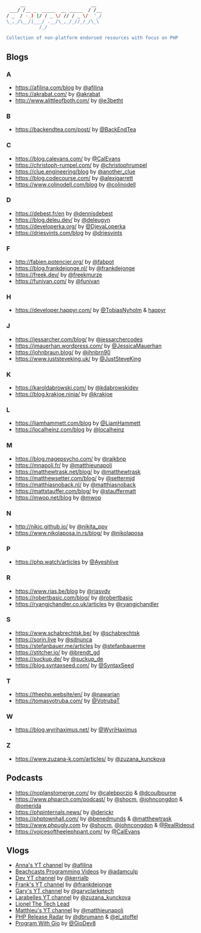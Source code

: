 
```sh                                      

     __                        __  
 ___/ /__ _  _____  __ _____  / /__
/ _  / -_) |/ / _ \/ // / _ \/  '_/
\_,_/\__/|___/ .__/\_,_/_//_/_/\_\ 
            /_/                    

Collection of non-platform endorsed resources with focus on PHP
```

## Blogs

### A
* https://afilina.com/blog by [@afilina](https://twitter.com/afilina)
* https://akrabat.com/ by [@akrabat](https://twitter.com/akrabat)
* http://www.alittleofboth.com/ by [@e3betht](https://twitter.com/e3betht)


### B
* https://backendtea.com/post/ by [@BackEndTea](https://twitter.com/BackEndTea)


### C
* https://blog.calevans.com/ by [@CalEvans](https://twitter.com/CalEvans)
* https://christoph-rumpel.com/ by [@christophrumpel](https://twitter.com/christophrumpel)
* https://clue.engineering/blog by [@another_clue](https://twitter.com/another_clue)
* https://blog.codecourse.com/ by [@alexjgarrett](https://twitter.com/alexjgarrett)
* https://www.colinodell.com/blog by [@colinodell](https://twitter.com/colinodell)


### D
* https://debest.fr/en by [@dennisdebest](https://twitter.com/dennisdebest)
* https://blog.deleu.dev/ by [@deleugyn](https://twitter.com/deleugyn)
* https://developerka.org/ by [@DjevaLoperka](https://twitter.com/DjevaLoperka)
* https://driesvints.com/blog by [@driesvints](https://twitter.com/driesvints)


### F
* http://fabien.potencier.org/ by [@fabpot](https://twitter.com/fabpot)
* https://blog.frankdejonge.nl/ by [@frankdejonge](https://twitter.com/frankdejonge)
* https://freek.dev/ by [@freekmurze](https://twitter.com/freekmurze)
* https://funivan.com/ by [@funivan](https://twitter.com/funivan)


### H
* https://developer.happyr.com/ by [@TobiasNyholm](https://twitter.com/TobiasNyholm) & [happyr](https://github.com/happyr)


### J
* https://jessarcher.com/blog/ by [@jessarchercodes](https://twitter.com/jessarchercodes)
* https://jmauerhan.wordpress.com/ by [@JessicaMauerhan](https://twitter.com/JessicaMauerhan)
* https://johnbraun.blog/ by [@jhnbrn90](https://twitter.com/jhnbrn90)
* https://www.juststeveking.uk/ by [@JustSteveKing](https://twitter.com/JustSteveKing)


### K
* https://karoldabrowski.com/ by [@kdabrowskidev](https://twitter.com/kdabrowskidev)
* https://blog.krakjoe.ninja/ by [@krakjoe](https://twitter.com/krakjoe)


### L
* https://liamhammett.com/blog by [@LiamHammett](https://twitter.com/LiamHammett)
* https://localheinz.com/blog by [@localheinz](https://twitter.com/localheinz)


### M
* https://blog.magepsycho.com/ by [@rajkbnp](https://twitter.com/rajkbnp)
* https://mnapoli.fr/ by [@matthieunapoli](https://twitter.com/matthieunapoli)
* https://matthewtrask.net/blog/ by [@matthewtrask](https://twitter.com/matthewtrask)
* https://matthewsetter.com/blog/ by [@settermjd](https://twitter.com/settermjd)
* https://matthiasnoback.nl/ by [@matthiasnoback](https://twitter.com/matthiasnoback)
* https://mattstauffer.com/blog/ by [@stauffermatt](https://twitter.com/stauffermatt)
* https://mwop.net/blog by [@mwop](https://twitter.com/mwop)


### N
* http://nikic.github.io/ by [@nikita_ppv](https://twitter.com/nikita_ppv)
* https://www.nikolaposa.in.rs/blog/ by [@nikolaposa](https://twitter.com/nikolaposa)


### P
* https://php.watch/articles by [@Ayeshlive](https://twitter.com/Ayeshlive)


### R
* https://www.rias.be/blog by [@riasvdv](https://twitter.com/riasvdv)
* https://robertbasic.com/blog/ by [@robertbasic](https://twitter.com/robertbasic)
* https://ryangjchandler.co.uk/articles by [@ryangjchandler](https://twitter.com/ryangjchandler)


### S
* https://www.schabrechtsk.be/ by [@schabrechtsk](https://twitter.com/schabrechtsk)
* https://sorin.live by [@sdnunca](https://twitter.com/sdnunca)
* https://stefanbauer.me/articles by [@stefanbauerme](https://twitter.com/stefanbauerme)
* https://stitcher.io/ by [@brendt_gd](https://twitter.com/brendt_gd)
* https://suckup.de/ by [@suckup_de](https://twitter.com/suckup_de)
* https://blog.syntaxseed.com/ by [@SyntaxSeed](https://twitter.com/SyntaxSeed)


### T
* https://thephp.website/en/ by [@nawarian](https://twitter.com/nawarian)
* https://tomasvotruba.com/ by [@VotrubaT](https://twitter.com/VotrubaT)


### W
* https://blog.wyrihaximus.net/ by [@WyriHaximus](https://twitter.com/WyriHaximus)


### Z
* https://www.zuzana-k.com/articles/ by [@zuzana_kunckova](https://twitter.com/zuzana_kunckova)


## Podcasts

* https://noplanstomerge.com/ by [@calebporzio](https://twitter.com/calebporzio) & [@dcoulbourne](https://twitter.com/dcoulbourne)
* https://www.phparch.com/podcast/ by [@shocm](https://twitter.com/shocm), [@johncongdon](https://twitter.com/johncongdon) & [@omerida](https://twitter.com/omerida)
* https://phpinternals.news/ by [@derickr](https://twitter.com/derickr)
* https://phptownhall.com/ by [@benedmunds](https://twitter.com/benedmunds) & [@matthewtrask](https://twitter.com/matthewtrask)
* https://www.phpugly.com by [@shocm](https://twitter.com/shocm), [@johncongdon](https://twitter.com/johncongdon) & [@RealRideout](https://twitter.com/RealRideout)
* https://voicesoftheelephpant.com/ by [@CalEvans](https://twitter.com/CalEvans)


## Vlogs

* [Anna's YT channel](https://www.youtube.com/c/AnnaFilina) by [@afilina](https://twitter.com/afilina)
* [Beachcasts Programming Videos](https://www.youtube.com/c/Beachcasts) by [@adamculp](https://twitter.com/adamculp)
* [Dev YT channel](https://www.youtube.com/channel/UC2e321-ScWmRzLyxBZsKcqw) by [@kerrialb](https://twitter.com/kerrialb)
* [Frank's YT channel](https://www.youtube.com/channel/UCKdi49pmY7GkNujTSqRTGNA) by [@frankdejonge](https://twitter.com/frankdejonge)
* [Gary's YT channel](https://www.youtube.com/c/GaryClarkeTech) by [@garyclarketech](https://twitter.com/garyclarketech)
* [Larabelles YT channel](https://www.youtube.com/channel/UC0rtxzP5h9tqlmG4OPeo_EA) by [@zuzana_kunckova](https://twitter.com/zuzana_kunckova)
* [Lionel The Tech Lead](https://www.youtube.com/channel/UCO6jIzhTzSbmaLNq62p-0MA)
* [Matthieu's YT channel](https://www.youtube.com/channel/UCJk94lia4VROQWTI_iPpEXw) by [@matthieunapoli](https://twitter.com/matthieunapoli)
* [PHP Release Radar](https://www.youtube.com/channel/UCfGvhduz1pZjk-WcNjjXRWQ) by [@dbrumann](https://twitter.com/dbrumann) & [@el_stoffel](https://twitter.com/el_stoffel)
* [Program With Gio](https://www.youtube.com/channel/UCNoeG15U4pLBrFVHTw3xByw) by [@GioDev8](https://twitter.com/GioDev8)
